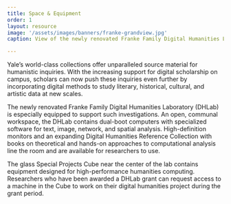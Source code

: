 ```yaml
---
title: Space & Equipment
order: 1
layout: resource
image: '/assets/images/banners/franke-grandview.jpg'
caption: View of the newly renovated Franke Family Digital Humanities Laboratory.

---
```

Yale’s world-class collections offer unparalleled source material for humanistic inquiries. With the increasing support for digital scholarship on campus, scholars can now push these inquiries even further by incorporating digital methods to study literary, historical, cultural, and artistic data at new scales.

The newly renovated Franke Family Digital Humanities Laboratory (DHLab) is especially equipped to support such investigations. An open, communal workspace, the DHLab contains dual-boot computers with specialized software for text, image, network, and spatial analysis. High-definition monitors and an expanding Digital Humanities Reference Collection with books on theoretical and hands-on approaches to computational analysis line the room and are available for researchers to use. 

The glass Special Projects Cube near the center of the lab contains equipment designed for high-performance humanities computing. Researchers who have been awarded a DHLab grant can request access to a machine in the Cube to work on their digital humanities project during the grant period.
